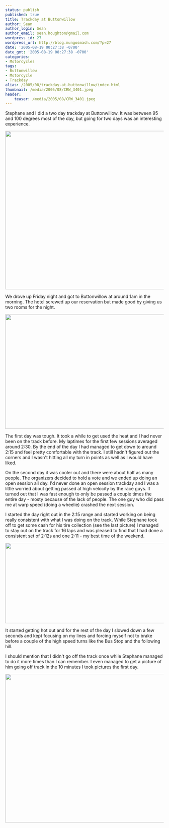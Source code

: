 ```yaml
---
status: publish
published: true
title: Trackday at Buttonwillow
author: Sean
author_login: Sean
author_email: sean.houghton@gmail.com
wordpress_id: 27
wordpress_url: http://blog.mungosmash.com/?p=27
date: '2005-08-19 00:27:38 -0700'
date_gmt: '2005-08-19 08:27:38 -0700'
categories:
- Motorcycles
tags:
- Buttonwillow
- Motorcycle
- Trackday
alias: /2005/08/trackday-at-buttonwillow/index.html
thumbnail: /media/2005/08/CRW_3401.jpeg
header:
    teaser: /media/2005/08/CRW_3401.jpeg
---
```

Stephane and I did a two day trackday at Buttonwillow.  It was between 95 and 100 degrees most of the day, but going for two days was an interesting experience.

<a href="{{site.url_root}}/media/2005/08/CRW_3401.jpeg"><img src="{{site.url_root}}/media/2005/08/CRW_3401.jpeg" alt="" title="CRW_3401" width="640" height="503" class="aligncenter size-full wp-image-778" /></a>

We drove up Friday night and got to Buttonwillow at around 1am in the morning.  The hotel screwed up our reservation but made good by giving us two rooms for the night.

<a href="{{site.url_root}}/media/2005/08/CRW_3378.jpeg"><img src="{{site.url_root}}/media/2005/08/CRW_3378.jpeg" alt="" title="CRW_3378" width="640" height="364" class="aligncenter size-full wp-image-780" /></a>

The first day was tough.  It took a while to get used the heat and I had never been on the track before.  My laptimes for the first few sessions averaged around 2:30.  By the end of the day I had managed to get down to around 2:15 and feel pretty comfortable with the track.  I still hadn't figured out the corners and I wasn't hitting all my turn in points as well as I would have liked.

On the second day it was cooler out and there were about half as many people.  The organizers decided to hold a vote and we ended up doing an open session all day.  I'd never done an open session trackday and I was a little worried about getting passed at high velocity by the race guys.  It turned out that I was fast enough to only be passed a couple times the entire day - mosty because of the lack of people.  The one guy who did pass me at warp speed (doing a wheelie) crashed the next session.

I started the day right out in the 2:15 range and started working on being really consistent with what I was doing on the track.  While Stephane took off to get some cash for his tire collection (see the last picture) I managed to stay out on the track for 16 laps and was pleased to find that I had done a consistent set of 2:12s and one 2:11 - my best time of the weekend.

<a href="{{site.url_root}}/media/2005/08/IMG_1391.jpeg"><img src="{{site.url_root}}/media/2005/08/IMG_1391.jpeg" alt="" title="IMG_1391" width="640" height="255" class="aligncenter size-full wp-image-781" /></a>

It started getting hot out and for the rest of the day I slowed down a few seconds and kept focusing on my lines and forcing myself not to brake before a couple of the high speed turns like the Bus Stop and the following hill.

I should mention that I didn't go off the track once while Stephane managed to do it more times than I can remember.  I even managed to get a picture of him going off track in the 10 minutes I took pictures the first day.

<a href="{{site.url_root}}/media/2005/08/CRW_3426.jpeg"><img src="{{site.url_root}}/media/2005/08/CRW_3426.jpeg" alt="" title="CRW_3426" width="640" height="472" class="aligncenter size-full wp-image-782" /></a>

